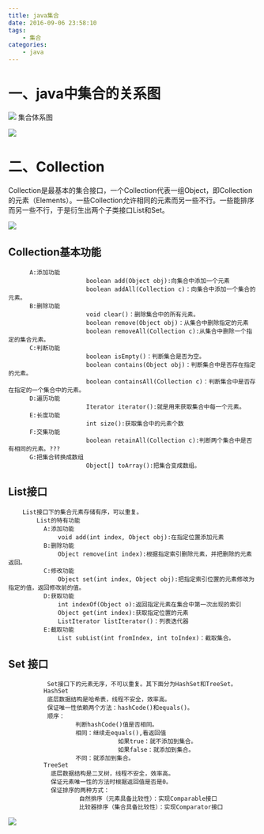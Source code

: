 ```yaml
---
title: java集合
date: 2016-09-06 23:58:10
tags: 
    - 集合
categories: 
    - java
---
```



<!-- toc -->

# 一、java中集合的关系图
![](~/20150501232236784.png)
集合体系图

![](~/20150501232625059.png)

# 二、Collection
   Collection是最基本的集合接口，一个Collection代表一组Object，即Collection的元素（Elements）。一些Collection允许相同的元素而另一些不行。一些能排序而另一些不行，于是衍生出两个子类接口List和Set。
   
![](~/20150501233345854.png)
## Collection基本功能
          A:添加功能
                          boolean add(Object obj):向集合中添加一个元素
                          boolean addAll(Collection c)：向集合中添加一个集合的元素。
          B:删除功能
                          void clear()：删除集合中的所有元素。
                          boolean remove(Object obj)：从集合中删除指定的元素
                          boolean removeAll(Collection c):从集合中删除一个指定的集合元素。
          C:判断功能
                          boolean isEmpty()：判断集合是否为空。
                          boolean contains(Object obj)：判断集合中是否存在指定的元素。
                          boolean containsAll(Collection c)：判断集合中是否存在指定的一个集合中的元素。
          D:遍历功能
                          Iterator iterator():就是用来获取集合中每一个元素。
          E:长度功能
                          int size():获取集合中的元素个数
          F:交集功能
                          boolean retainAll(Collection c):判断两个集合中是否有相同的元素。???
          G:把集合转换成数组
                          Object[] toArray():把集合变成数组。
## List接口
        List接口下的集合元素存储有序，可以重复。
            List的特有功能
              A:添加功能
                  void add(int index, Object obj):在指定位置添加元素
              B:删除功能
                  Object remove(int index):根据指定索引删除元素，并把删除的元素返回。
              C:修改功能
                  Object set(int index, Object obj):把指定索引位置的元素修改为指定的值，返回修改前的值。
              D:获取功能
                  int indexOf(Object o):返回指定元素在集合中第一次出现的索引
                  Object get(int index):获取指定位置的元素
                  ListIterator listIterator()：列表迭代器
              E:截取功能
                  List subList(int fromIndex, int toIndex)：截取集合。
## Set 接口
               Set接口下的元素无序，不可以重复。其下面分为HashSet和TreeSet。
              HashSet
               底层数据结构是哈希表，线程不安全，效率高。
               保证唯一性依赖两个方法：hashCode()和equals()。
               顺序：
                       判断hashCode()值是否相同。
                       相同：继续走equals(),看返回值
                                   如果true：就不添加到集合。
                                   如果false：就添加到集合。
                       不同：就添加到集合。
              TreeSet
                底层数据结构是二叉树，线程不安全，效率高。
                保证元素唯一性的方法时根据返回值是否是0。
                保证排序的两种方式：
                        自然排序（元素具备比较性）：实现Comparable接口
                        比较器排序（集合具备比较性）：实现Comparator接口
        
![](~/20150501235138962.png)